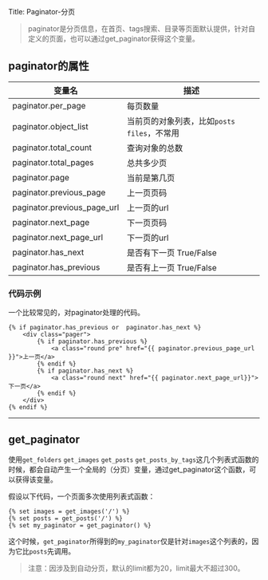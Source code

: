 Title: Paginator-分页

> paginator是分页信息，在首页、tags搜索、目录等页面默认提供，针对自定义的页面，也可以通过get_paginator获得这个变量。

## paginator的属性

| 变量名 | 描述 |
| ----- | --- |
| paginator.per_page | 每页数量 |
| paginator.object_list | 当前页的对象列表，比如`posts` `files`，不常用 |
| paginator.total_count | 查询对象的总数 |
| paginator.total_pages | 总共多少页 |
| paginator.page | 当前是第几页 |
| paginator.previous_page | 上一页页码 |
| paginator.previous_page_url | 上一页的url |
| paginator.next_page | 下一页页码 |
| paginator.next_page_url| 下一页的url |
| paginator.has_next| 是否有下一页 True/False |
| paginator.has_previous | 是否有上一页 True/False |  

### 代码示例  

一个比较常见的，对paginator处理的代码。

```
{% if paginator.has_previous or  paginator.has_next %}
    <div class="pager">
        {% if paginator.has_previous %}
            <a class="round pre" href="{{ paginator.previous_page_url }}">上一页</a>
        {% endif %}
        {% if paginator.has_next %}
            <a class="round next" href="{{ paginator.next_page_url}}">下一页</a>
        {% endif %}
    </div>
{% endif %}
```

- - - - - - - - 

## get_paginator

使用`get_folders` `get_images` `get_posts` `get_posts_by_tags`这几个列表式函数的时候，都会自动产生一个全局的（分页）变量，通过get_paginator这个函数，可以获得该变量。

假设以下代码，一个页面多次使用列表式函数：

	{% set images = get_images('/') %}
	{% set posts = get_posts('/') %}
	{% set my_paginator = get_paginator() %}
	
这个时候，`get_paginator`所得到的`my_paginator`仅是针对`images`这个列表的，因为它比`posts`先调用。

> 注意：因涉及到自动分页，默认的limit都为20，limit最大不超过300。


